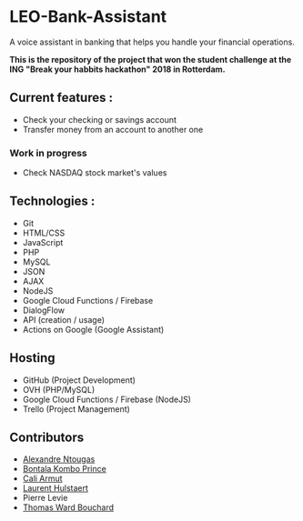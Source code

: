 # LEO-Bank-Assistant

A voice assistant in banking that helps you handle your financial operations.

**This is the repository of the project that won the student challenge at the ING "Break your habbits hackathon" 2018 in Rotterdam.**

## Current features :

- Check your checking or savings account
- Transfer money from an account to another one

### Work in progress 
- Check NASDAQ stock market's values

## Technologies : 

* Git
* HTML/CSS
* JavaScript
* PHP
* MySQL
* JSON
* AJAX
* NodeJS
* Google Cloud Functions / Firebase
* DialogFlow
* API (creation / usage)
* Actions on Google (Google Assistant)

## Hosting

* GitHub (Project Development)
* OVH (PHP/MySQL)
* Google Cloud Functions / Firebase (NodeJS)
* Trello (Project Management)


## Contributors

* [Alexandre Ntougas](https://github.com/alexandrentougas)
* [Bontala Kombo Prince](https://github.com/BontalaKomboPrince)
* [Cali Armut](https://github.com/Cali93)
* [Laurent Hulstaert](https://github.com/laurenthu/)
* Pierre Levie
* [Thomas Ward Bouchard](https://github.com/Thomatang)

